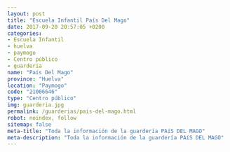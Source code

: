 ```yaml
---
layout: post
title: "Escuela Infantil País Del Mago"
date: 2017-09-20 20:57:05 +0200
categories:
- Escuela Infantil
- huelva
- paymogo
- Centro público
- guarderia
name: "País Del Mago"
province: "Huelva"
location: "Paymogo"
code: "21006646"
type: "Centro público"
img: guarderia.jpg
permalink: /guarderias/pais-del-mago.html
robot: noindex, follow
sitemap: false
meta-title: "Toda la información de la guardería PAíS DEL MAGO"
meta-description: "Toda la información de la guardería PAíS DEL MAGO"
---
```


